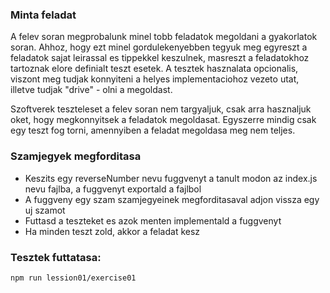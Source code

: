 ### Minta feladat

A felev soran megprobalunk minel tobb feladatok megoldani a gyakorlatok soran.
Ahhoz, hogy ezt minel gordulekenyebben tegyuk meg egyreszt a feladatok sajat leirassal es tippekkel keszulnek,
masreszt a feladatokhoz tartoznak elore definialt teszt esetek. A tesztek hasznalata opcionalis, viszont meg tudjak
konnyiteni a helyes implementaciohoz vezeto utat, illetve tudjak "drive" - olni a megoldast.

Szoftverek teszteleset a felev soran nem targyaljuk, csak arra hasznaljuk oket, hogy megkonnyitsek a feladatok megoldasat.
Egyszerre mindig csak egy teszt fog torni, amennyiben a feladat megoldasa meg nem teljes.

### Szamjegyek megforditasa

* Keszits egy reverseNumber nevu fuggvenyt a tanult modon az index.js nevu fajlba, a fuggvenyt exportald a fajlbol
* A fuggveny egy szam szamjegyeinek megforditasaval adjon vissza egy uj szamot
* Futtasd a teszteket es azok menten implementald a fuggvenyt
* Ha minden teszt zold, akkor a feladat kesz

### Tesztek futtatasa:
```bash
npm run lession01/exercise01
```
